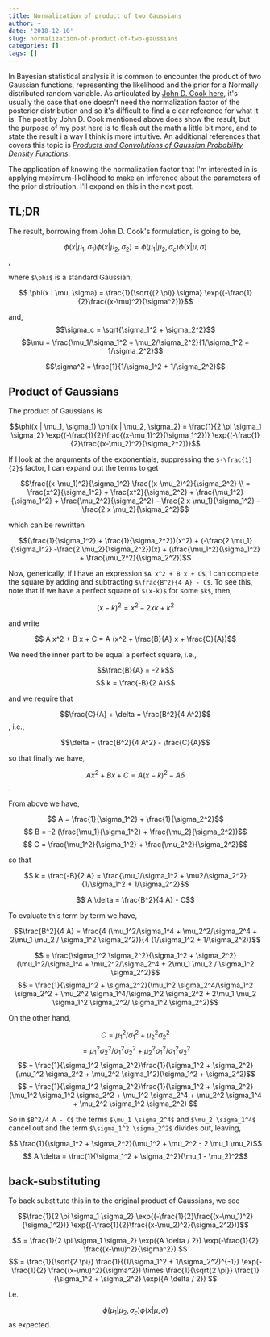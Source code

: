 ```yaml
---
title: Normalization of product of two Gaussians
author: ~
date: '2018-12-10'
slug: normalization-of-product-of-two-gaussians
categories: []
tags: []
---
```


In Bayesian statistical analysis it is common to encounter the product of two Gaussian functions, representing the likelihood and the prior for a Normally distributed random variable. As articulated by [John D. Cook here](https://www.johndcook.com/blog/2012/10/29/product-of-normal-pdfs/), it's usually the case that one doesn't need the normalization factor of the posterior distribution and so it's difficult to find a clear reference for what it is. The post by John D. Cook mentioned above does show the result, but the purpose of my post here is to flesh out the math a little bit more, and to state the result i a way I think is more intuitive. An additional references that covers this topic is [*Products and Convolutions of Gaussian Probability Density Functions*](http://www.tina-vision.net/docs/memos/2003-003.pdf).

The application of knowing the normalization factor that I'm interested in is applying maximum-likelihood to make an inference about the parameters of the prior distribution. I'll expand on this in the next post.

## TL;DR 

The result, borrowing from John D. Cook's formulation, is going to be, 

$$ \phi(x | \mu_1, \sigma_1) \phi(x | \mu_2, \sigma_2) = 
\phi(\mu_1 | \mu_2, \sigma_c) \phi(x | \mu, \sigma)$$, 

where `$\phi$` is a standard Gaussian, 

$$ \phi(x | \mu, \sigma) = \frac{1}{\sqrt{(2 \pi)} \sigma} \exp{(-\frac{1}{2}\frac{(x-\mu)^2}{\sigma^2})}$$

and, 
$$\sigma_c = \sqrt{\sigma_1^2 + \sigma_2^2}$$
$$\mu = \frac{\mu_1/\sigma_1^2 + \mu_2/\sigma_2^2}{1/\sigma_1^2 + 1/\sigma_2^2}$$

$$\sigma^2 = \frac{1}{1/\sigma_1^2 + 1/\sigma_2^2}$$

## Product of Gaussians

The product of Gaussians is

$$\phi(x | \mu_1, \sigma_1) \phi(x | \mu_2, \sigma_2) = 
\frac{1}{2 \pi \sigma_1 \sigma_2} \exp{(-\frac{1}{2}\frac{(x-\mu_1)^2}{\sigma_1^2})} \exp{(-\frac{1}{2}\frac{(x-\mu_2)^2}{\sigma_2^2})}$$

If I look at the arguments of the exponentials, suppressing the `$-\frac{1}{2}$` factor, I can expand out the terms to get

$$\frac{(x-\mu_1)^2}{\sigma_1^2} \frac{(x-\mu_2)^2}{\sigma_2^2} \\
= \frac{x^2}{\sigma_1^2} + 
\frac{x^2}{\sigma_2^2} + 
\frac{\mu_1^2}{\sigma_1^2} +
\frac{\mu_2^2}{\sigma_2^2} - \frac{2 x \mu_1}{\sigma_1^2} - \frac{2 x \mu_2}{\sigma_2^2}$$

which can be rewritten 

$$(\frac{1}{\sigma_1^2} + \frac{1}{\sigma_2^2})(x^2) + 
(-\frac{2 \mu_1}{\sigma_1^2} -\frac{2 \mu_2}{\sigma_2^2})(x) + (\frac{\mu_1^2}{\sigma_1^2} + \frac{\mu_2^2}{\sigma_2^2})$$

Now, generically, if I have an expression `$A x^2 + B x + C$`, I can complete the square by adding and subtracting `$\frac{B^2}{4 A} - C$`. To see this, note that if we have a perfect square of `$(x-k)$` for some `$k$`, then, 

$$ (x-k)^2 = x^2 - 2 x k + k^2$$ 

and write

$$ A x^2 + B x + C = A (x^2 + \frac{B}{A} x + \frac{C}{A})$$

We need the inner part to be equal a perfect square, i.e., 

$$\frac{B}{A} = -2 k$$
$$ k = \frac{-B}{2 A}$$

and we require that 

$$\frac{C}{A} + \delta = \frac{B^2}{4 A^2}$$, 
i.e.,

$$\delta = \frac{B^2}{4 A^2} - \frac{C}{A}$$

so that finally we have, 

$$A x^2 + B x + C = A (x - k)^2 - A \delta$$.

From above we have,

$$ A = \frac{1}{\sigma_1^2} + \frac{1}{\sigma_2^2}$$
$$ B = -2 (\frac{\mu_1}{\sigma_1^2} + \frac{\mu_2}{\sigma_2^2})$$
$$ C = \frac{\mu_1^2}{\sigma_1^2} + \frac{\mu_2^2}{\sigma_2^2}$$

so that 

$$ k = \frac{-B}{2 A} = \frac{\mu_1/\sigma_1^2 + \mu2/\sigma_2^2}{1/\sigma_1^2 + 1/\sigma_2^2}$$

$$ A \delta = \frac{B^2}{4 A} - C$$

To evaluate this term by term we have,

$$\frac{B^2}{4 A} = \frac{4 (\mu_1^2/\sigma_1^4 + \mu_2^2/\sigma_2^4 + 2\mu_1 \mu_2 / \sigma_1^2 \sigma_2^2)}{4 (1/\sigma_1^2 + 1/\sigma_2^2)}$$

$$ = \frac{\sigma_1^2 \sigma_2^2}{\sigma_1^2 + \sigma_2^2}(\mu_1^2/\sigma_1^4 + \mu_2^2/\sigma_2^4 + 2\mu_1 \mu_2 / \sigma_1^2 \sigma_2^2)$$
$$ = \frac{1}{\sigma_1^2 + \sigma_2^2}(\mu_1^2 \sigma_2^4/\sigma_1^2 \sigma_2^2 + \mu_2^2 \sigma_1^4/\sigma_1^2 \sigma_2^2 + 2\mu_1 \mu_2 \sigma_1^2 \sigma_2^2/ \sigma_1^2 \sigma_2^2)$$

On the other hand, 

$$C = \mu_1^2/\sigma_1^2 + \mu_2^2\sigma_2^2$$
$$ = \mu_1^2 \sigma_2 ^2 / \sigma_1^2 \sigma_2^2 + \mu_2^2 \sigma_1 ^2 / \sigma_1^2 \sigma_2^2$$
$$ = \frac{1}{\sigma_1^2 \sigma_2^2}\frac{1}{\sigma_1^2 + \sigma_2^2}(\mu_1^2 \sigma_2^2 + \mu_2^2 \sigma_1^2)(\sigma_1^2 + \sigma_2^2)$$
$$ = \frac{1}{\sigma_1^2 \sigma_2^2}\frac{1}{\sigma_1^2 + \sigma_2^2}
(\mu_1^2 \sigma_1^2 \sigma_2^2 + \mu_1^2 \sigma_2^4 + \mu_2^2 \sigma_1^4 + \mu_2^2 \sigma_1^2 \sigma_2^2) 
$$

So in `$B^2/4 A - C$` the terms `$\mu_1 \sigma_2^4$` and `$\mu_2 \sigma_1^4$` cancel out and the term `$\sigma_1^2 \sigma_2^2$` divides out, leaving,

$$ \frac{1}{\sigma_1^2 + \sigma_2^2}(\mu_1^2 + \mu_2^2 - 2 \mu_1 \mu_2)$$
$$ A \delta = \frac{1}{\sigma_1^2 + \sigma_2^2}(\mu_1 - \mu_2)^2$$

## back-substituting

To back substitute this in to the original product of Gaussians, we see

$$\frac{1}{2 \pi \sigma_1 \sigma_2} \exp{(-\frac{1}{2}\frac{(x-\mu_1)^2}{\sigma_1^2})} \exp{(-\frac{1}{2}\frac{(x-\mu_2)^2}{\sigma_2^2})}$$

$$ = \frac{1}{2 \pi \sigma_1 \sigma_2} \exp({A \delta / 2}) \exp(-\frac{1}{2} \frac{(x-\mu)^2}{\sigma^2})
$$
$$ = \frac{1}{\sqrt{2 \pi}} \frac{1}{(1/\sigma_1^2 + 1/\sigma_2^2)^{-1}} \exp(-\frac{1}{2} \frac{(x-\mu)^2}{\sigma^2}) \times \frac{1}{\sqrt{2 \pi}} \frac{1}{\sigma_1^2 + \sigma_2^2}  \exp({A \delta / 2}) $$

i.e. 

$$ \phi(\mu_1 | \mu_2, \sigma_c) \phi(x | \mu, \sigma) $$
as expected.
